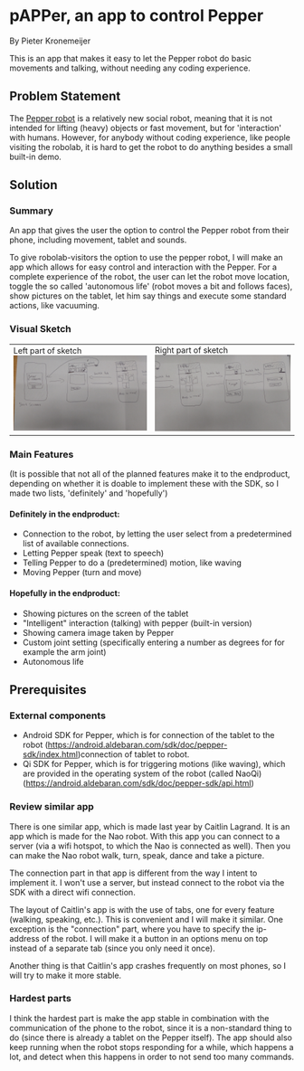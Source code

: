 # pAPPer, an app to control Pepper

By Pieter Kronemeijer

This is an app that makes it easy to let the Pepper robot do basic movements and talking, without needing any coding experience.

## Problem Statement
The [Pepper robot](http://pepperrobothire.com/wp-content/uploads/2016/08/pepperhire1.png) is a relatively new social robot, meaning that it is not intended for lifting (heavy) objects or fast movement, but for 'interaction' with humans. However, for anybody without coding experience, like people visiting the robolab, it is hard to get the robot to do anything besides a small built-in demo.



## Solution
### Summary
An app that gives the user the option to control the Pepper robot from their phone, including movement, tablet and sounds.

To give robolab-visitors the option to use the pepper robot, I will make an app which allows for easy control and interaction with the Pepper. For a complete experience of the robot, the user can let the robot move location, toggle the so called 'autonomous life' (robot moves a bit and follows faces), show pictures on the tablet, let him say things and execute some standard actions, like vacuuming.

### Visual Sketch
<table>
  <tr>
    <td>
      Left part of sketch
      <img src="doc/ProjectProposal_1.jpg" width="400">
    </td>
    <td>
      Right part of sketch
      <img src="doc/ProjectProposal_2.jpg" width="400">
    </td>
  </tr>
</table>

### Main Features
(It is possible that not all of the planned features make it to the endproduct, depending on whether it is doable to implement these with the SDK, so I made two lists, 'definitely' and 'hopefully')

#### Definitely in the endproduct:
- Connection to the robot, by letting the user select from a predetermined list of available connections.
- Letting Pepper speak (text to speech)
- Telling Pepper to do a (predetermined) motion, like waving
- Moving Pepper (turn and move)

#### Hopefully in the endproduct:
- Showing pictures on the screen of the tablet
- "Intelligent" interaction (talking) with pepper (built-in version)
- Showing camera image taken by Pepper
- Custom joint setting (specifically entering a number as degrees for for example the arm joint)
- Autonomous life


## Prerequisites
### External components
- Android SDK for Pepper, which is for connection of the tablet to the robot (https://android.aldebaran.com/sdk/doc/pepper-sdk/index.html)connection of tablet to robot.
- Qi SDK for Pepper, which is for triggering motions (like waving), which are provided in the operating system of the robot (called NaoQi) (https://android.aldebaran.com/sdk/doc/pepper-sdk/api.html)

### Review similar app
There is one similar app, which is made last year by Caitlin Lagrand. It is an app which is made for the Nao robot. With this app you can connect to a server (via a wifi hotspot, to which the Nao is connected as well). Then you can make the Nao robot walk, turn, speak, dance and take a picture. 

The connection part in that app is different from the way I intent to implement it. I won't use a server, but instead connect to the robot via the SDK with a direct wifi connection. 

The layout of Caitlin's app is with the use of tabs, one for every feature (walking, speaking, etc.). This is convenient and I will make it similar. One exception is the "connection" part, where you have to specify the ip-address of the robot. I will make it a button in an options menu on top instead of a separate tab (since you only need it once). 

Another thing is that Caitlin's app crashes frequently on most phones, so I will try to make it more stable.

### Hardest parts
I think the hardest part is make the app stable in combination with the communication of the phone to the robot, since it is a non-standard thing to do (since there is already a tablet on the Pepper itself). The app should also keep running when the robot stops responding for a while, which happens a lot, and detect when this happens in order to not send too many commands.

